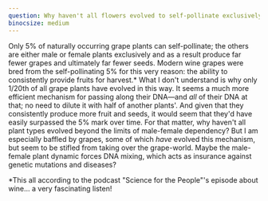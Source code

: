```yaml
---
question: Why haven't all flowers evolved to self-pollinate exclusively?
binocsize: medium
---
```


Only 5% of naturally occurring grape plants can self-pollinate; the others are either male or female plants exclusively and as a result produce far fewer grapes and ultimately far fewer seeds. Modern wine grapes were bred from the self-pollinating 5% for this very reason: the ability to consistently provide fruits for harvest.&#42; What I don't understand is why only 1/20th of all grape plants have evolved in this way. It seems a much more efficient mechanism for passing along their DNA—and *all* of their DNA at that; no need to dilute it with half of another plants'. And given that they consistently produce more fruit and seeds, it would seem that they'd have easily surpassed the 5% mark over time. For that matter, why haven't all plant types evolved beyond the limits of male-female dependency? But I am especially baffled by grapes, some of which *have* evolved this mechanism, but seem to be stifled from taking over the grape-world. Maybe the male-female plant dynamic forces DNA mixing, which acts as insurance against genetic mutations and diseases?

&#42;This all according to the podcast "Science for the People"'s episode about wine... a very fascinating listen!
